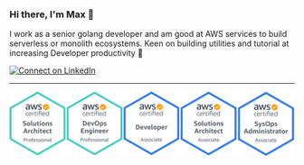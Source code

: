 ### Hi there, I'm Max 👋

I work as a senior golang developer and am good at AWS services to build serverless or monolith ecosystems. Keen on building utilities and tutorial at increasing Developer productivity 🙌


[![Connect on LinkedIn](https://img.shields.io/badge/--linkedin?label=LinkedIn&logo=LinkedIn&style=social)](https://www.linkedin.com/in/jhaohenghu)

---
[![Connect on LinkedIn](./assets/aws_certified_3.svg)](https://www.credly.com/users/max-hu.6cc82f12)

<br />
<br />

[website]: https://jhaoheng.github.io/blogpost/
[course]: http://vsCodeHero.com
[twitter]: https://
[youtube]: https://
[instagram]: https://
[linkedin]: https://www.linkedin.com/in/jhaohenghu

[golang]: https://golang.org/
[aws]: https://aws.amazon.com/tw/certification/?nc2=sb_ce_co
[mysql]: https://www.mysql.com/
[git]: https://git-scm.com/
[github]: https://github.com/
[terminal]: https://goole.com
